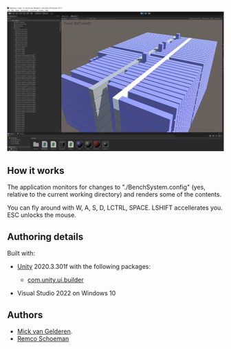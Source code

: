 ![DatAViewer Unity Project](Media/unity.jpg)

## How it works

The application monitors for changes to "./BenchSystem.config" (yes, relative to the current working directory) and renders some of the contents.

You can fly around with W, A, S, D, LCTRL, SPACE. LSHIFT accellerates you. ESC unlocks the mouse.

## Authoring details

Built with:

* [Unity](https://unity.com/download) 2020.3.301f with the following packages:
  * [com.unity.ui.builder](https://docs.unity3d.com/Packages/com.unity.ui.builder@1.0/manual/index.html)

* Visual Studio 2022 on Windows 10

## Authors

* [Mick van Gelderen](https://github.com/mickvangelderen).
* [Remco Schoeman](https://github.com/resc)
